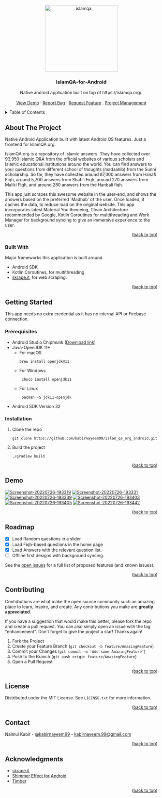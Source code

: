 <div id="top"></div>

<!-- PROJECT LOGO -->
<br />
<div align="center">

<a href="https://imgbb.com/"><img src="https://i.ibb.co/XWmt9KB/islamqa.png" alt="islamqa" border="0" width="240" height="220"></a>

<h3 align="center">IslamQA-for-Android</h3>

  <p align="center">
     Native android application built on top of https://islamqa.org/.
    <br />
    <br />
    <a href="https://youtu.be/wzAcSdtiLfY">View Demo</a>
    ·
    <a href="https://github.com/kabirnayeem99/islam_qa_org_android/issues">Report Bug</a>
    ·
    <a href="https://github.com/kabirnayeem99/islam_qa_org_android/issues">Request Feature</a>
    .
    <a href="https://github.com/users/kabirnayeem99/projects/1">Project Management</a>
  </p>
</div>

<!-- TABLE OF CONTENTS -->
<details>
  <summary>Table of Contents</summary>
  <ol>
    <li>
      <a href="#about-the-project">About The Project</a>
      <ul>
        <li><a href="#built-with">Built With</a></li>
      </ul>
    </li>
    <li>
      <a href="#getting-started">Getting Started</a>
      <ul>
        <li><a href="#prerequisites">Prerequisites</a></li>
        <li><a href="#installation">Installation</a></li>
      </ul>
    </li>
    <li><a href="#usage">Usage</a></li>
    <li><a href="#roadmap">Roadmap</a></li>
    <li><a href="#contributing">Contributing</a></li>
    <li><a href="#license">License</a></li>
    <li><a href="#contact">Contact</a></li>
    <li><a href="#acknowledgments">Acknowledgments</a></li>
  </ol>
</details>



<!-- ABOUT THE PROJECT -->

## About The Project

Native Android Application built with latest Android OS features. Just a frontend for IslamQA.org.

IslamQA.org is a repository of Islamic answers. They have collected over 93,950 Islamic Q&A from the
official websites of various scholars and Islamic educational institutions around the world. You can
find answers to your questions from different school of thoughts (madaahib) from the Sunni
scholarship. So far, they have collected around 87,000 answers from Hanafi Fiqh, around 5,700
answers from Shafi’i Fiqh, around 270 answers from Maliki Fiqh, and around 280 answers from the
Hanbali fiqh.

This app just scrapes this awesome website in the user-end, and shows the answers based on the
preferred 'Madhab' of the user. Once loaded, it caches the data, to reduce load on the original
website. This app incorporates latest Material You themeing, Clean Architecture recommended by
Google, Kotlin Coroutines for multithreading and Work Manager for background syncing to give an
immersive experience to the user.

<p align="right">(<a href="#top">back to top</a>)</p>

### Built With

Major frameworks this application is built around.

* Android SDK
* Kotlin Coroutines, for multithreading.
* [skrape.it](https://github.com/skrapeit/skrape.it), for web scraping.

<p align="right">(<a href="#top">back to top</a>)</p>

<!-- GETTING STARTED -->

## Getting Started

This app needs no extra credential as it has no internal API or Firebase connection.

### Prerequisites

* Android Studio Chipmunk ([Download link](https://developer.android.com/studio/releases))
* Java-OpenJDK 11+
    * For macOS
       ```shell
       brew install openjdk@11
       ```
    * For Windows
       ```shell
        choco install openjdk11
       ```
    * For Linux
       ```shell
        pacman -S jdk11-openjdk
        ```
* Android SDK Version 32

### Installation

1. Clone the repo
   ```shell
   git clone https://github.com/kabirnayeem99/islam_qa_org_android.git
   ```
2. Build the project
    ```shell
    ./gradlew build
    ```

<p align="right">(<a href="#top">back to top</a>)</p>

<!-- USAGE EXAMPLES -->

## Demo

<a href="https://ibb.co/rmvy9Nk"><img src="https://i.ibb.co/kxMcZvK/Screenshot-20220726-193319.png" alt="Screenshot-20220726-193319" border="0"></a>
<a href="https://ibb.co/Z2J4BSd"><img src="https://i.ibb.co/XY407DX/Screenshot-20220726-193331.png" alt="Screenshot-20220726-193331" border="0"></a>
<a href="https://ibb.co/RgST4L7"><img src="https://i.ibb.co/Mghk5q9/Screenshot-20220726-193339.png" alt="Screenshot-20220726-193339" border="0"></a>
<a href="https://ibb.co/jbJCqnY"><img src="https://i.ibb.co/7jk3BsD/Screenshot-20220726-193403.png" alt="Screenshot-20220726-193403" border="0"></a>
<a href="https://ibb.co/kgdG3qV"><img src="https://i.ibb.co/nsWw3Qq/Screenshot-20220726-193405.png" alt="Screenshot-20220726-193405" border="0"></a>
<a href="https://ibb.co/3SsnmJC"><img src="https://i.ibb.co/frSsdcx/Screenshot-20220726-193442.png" alt="Screenshot-20220726-193442" border="0"></a>

<p align="right">(<a href="#top">back to top</a>)</p>

<!-- ROADMAP -->

## Roadmap

- [x] Load Random questions in a slider
- [x] Load Fiqh-based questions in the home page
- [x] Load Answers with the relevant question list.
- [ ] Offline first designs with background syncing.

See the [open issues](https://github.com/kabirnayeem99/islam_qa_org_android/issues) for a full list
of proposed features (and known issues).

<p align="right">(<a href="#top">back to top</a>)</p>


<!-- CONTRIBUTING -->

## Contributing

Contributions are what make the open source community such an amazing place to learn, inspire, and
create. Any contributions you make are **greatly appreciated**.

If you have a suggestion that would make this better, please fork the repo and create a pull
request. You can also simply open an issue with the tag "enhancement". Don't forget to give the
project a star! Thanks again!

1. Fork the Project
2. Create your Feature Branch (`git checkout -b feature/AmazingFeature`)
3. Commit your Changes (`git commit -m 'Add some AmazingFeature'`)
4. Push to the Branch (`git push origin feature/AmazingFeature`)
5. Open a Pull Request

<p align="right">(<a href="#top">back to top</a>)</p>

<!-- LICENSE -->

## License

Distributed under the MIT License. See `LICENSE.txt` for more information.

<p align="right">(<a href="#top">back to top</a>)</p>

<!-- CONTACT -->

## Contact

Naimul Kabir - [@kabirnayeem99](https://www.linkedin.com/in/kabirnayeem99/) -
kabirnayeem.99@gmail.com

<p align="right">(<a href="#top">back to top</a>)</p>

<!-- ACKNOWLEDGMENTS -->

## Acknowledgments

* [skrape.it](https://github.com/skrapeit/skrape.it)
* [Shimmer Effect for Android](https://facebook.github.io/shimmer-android/)
* [Timber](https://github.com/JakeWharton/timber)

<p align="right">(<a href="#top">back to top</a>)</p>

